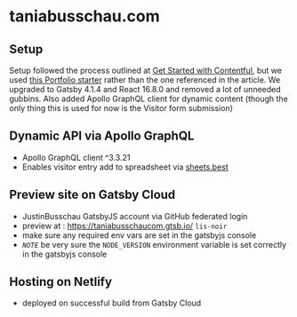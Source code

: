 # taniabusschau.com

## Setup

Setup followed the process outlined at [Get Started with Contentful](https://www.contentful.com/developers/docs/tutorials/general/get-started/#explore-how-the-sample-website-is-built-with-contentful),
but we used [this Portfolio starter](https://github.com/escapemanuele/gatsby-contentful-blog-portfolio) rather than the one referenced in the article.
We upgraded to Gatsby 4.1.4 and React 16.8.0 and removed a lot of unneeded gubbins.
Also added Apollo GraphQL client for dynamic content (though the only thing this is used for now is the Visitor form submission)

## Dynamic API via Apollo GraphQL

- Apollo GraphQL client ^3.3.21
- Enables visitor entry add to spreadsheet via [sheets.best](https://sheets.best/)

## Preview site on Gatsby Cloud

- JustinBusschau GatsbyJS account via GitHub federated login
- preview at : https://taniabusschaucom.gtsb.io/ `lis-noir`
- make sure any required env vars are set in the gatsbyjs console
- _`NOTE`_ be very sure the `NODE_VERSION` environment variable is set correctly in the gatsbyjs console

## Hosting on Netlify

- deployed on successful build from Gatsby Cloud
